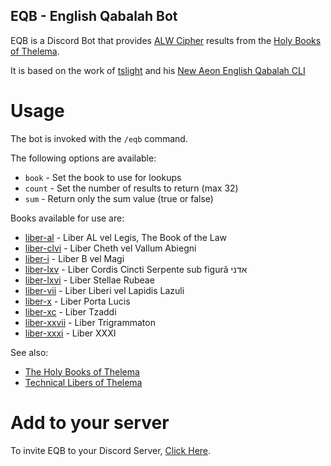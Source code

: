 ## EQB - English Qabalah Bot

EQB is a Discord Bot that provides [ALW Cipher](https://en.wikipedia.org/wiki/English_Qabalah) results from the [Holy Books of Thelema](https://en.wikipedia.org/wiki/The_Holy_Books_of_Thelema).

It is based on the work of [tslight](https://github.com/tslight) and his [New Aeon English Qabalah CLI](https://github.com/tslight/naeq) 

# Usage

The bot is invoked with the `/eqb` command. 

The following options are available:

* `book` - Set the book to use for lookups
* `count` - Set the number of results to return (max 32)
* `sum` - Return only the sum value (true or false)

Books available for use are:

* [liber-al](https://hermetic.com/legis/ccxx/index) - Liber AL vel Legis, The Book of the Law
* [liber-clvi](https://hermetic.com/crowley/libers/lib156) - Liber Cheth vel Vallum Abiegni
* [liber-i](https://hermetic.com/crowley/libers/lib1) - Liber B vel Magi
* [liber-lxv](https://hermetic.com/crowley/libers/lib65) - Liber Cordis Cincti Serpente sub figurâ אדני 
* [liber-lxvi](https://hermetic.com/crowley/libers/lib66) - Liber Stellae Rubeae
* [liber-vii](https://hermetic.com/crowley/libers/lib7) - Liber Liberi vel Lapidis Lazuli
* [liber-x](https://hermetic.com/crowley/libers/lib10) - Liber Porta Lucis
* [liber-xc](https://hermetic.com/crowley/libers/lib90) - Liber Tzaddi
* [liber-xxvii](https://hermetic.com/crowley/libers/lib27) - Liber Trigrammaton
* [liber-xxxi](https://hermetic.com/crowley/libers/lib31) - Liber XXXI


See also:

* [The Holy Books of Thelema](https://en.wikipedia.org/wiki/The_Holy_Books_of_Thelema)
* [Technical Libers of Thelema](https://hermetic.com/crowley/libers/index)

# Add to your server 

To invite EQB to your Discord Server, [Click Here](https://discord.com/oauth2/authorize?client_id=1123814132559380590&scope=bot&permissions=532576331840).



